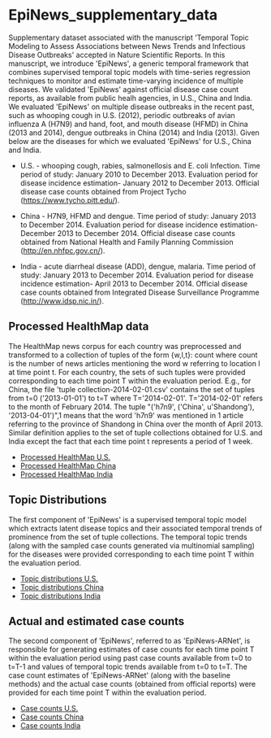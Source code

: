 # EpiNews_supplementary_data

Supplementary dataset associated with the manuscript 'Temporal Topic
Modeling to Assess Associations between News Trends and Infectious Disease
Outbreaks' accepted in Nature Scientific Reports. In this manuscript, we introduce 'EpiNews', a generic
temporal framework that combines supervised temporal topic models with
time-series regression techniques to monitor and estimate time-varying
incidence of multiple diseases. We validated 'EpiNews' against official 
disease case count reports, as available from public healh agencies, in U.S.,
China and India. We evaluated 'EpiNews' on multiple 
disease outbreaks in the recent past, such as whooping cough in U.S. (2012),
periodic outbreaks of avian influenza A (H7N9) and hand, foot, and mouth disease (HFMD) 
in China (2013 and 2014), dengue outbreaks in China (2014) and India (2013). Given below 
are the diseases for which we evaluated 'EpiNews' for U.S., China and India.

* U.S. - whooping cough, rabies, salmonellosis and E. coli Infection. Time
   period of study: January 2010 to December 2013. Evaluation period for
   disease incidence estimation- January 2012 to December 2013. Official disease case counts
   obtained from Project Tycho (https://www.tycho.pitt.edu/).

* China - H7N9, HFMD and dengue. Time period of study: January 2013 to
   December 2014. Evaluation period for
   disease incidence estimation- December 2013 to December 2014. Official disease case counts obtained from National Health
   and Family Planning Commission (http://en.nhfpc.gov.cn/).

* India - acute diarrheal disease (ADD), dengue, malaria. Time period of
   study: January 2013 to December 2014. Evaluation period for
   disease incidence estimation- April 2013 to December 2014. Official disease case counts obtained
   from Integrated Disease Surveillance Programme (http://www.idsp.nic.in/).


## Processed HealthMap data

The HealthMap news corpus for each country was preprocessed and transformed to a collection of
tuples of the form {w,l,t}: count where count is the number of news articles
mentioning the word w referring to location l at time point t. For each
country, the sets of such tuples were provided corresponding to each time point T within the
evaluation period. E.g., for China, the file 'tuple collection-2014-02-01.csv' contains the
set of tuples from t=0 ('2013-01-01') to t=T where T='2014-02-01'.
T='2014-02-01' refers to the month of February 2014. The tuple "('h7n9',
('China', u'Shandong'), '2013-04-01')",1 means that the word 'h7n9' was
mentioned in 1 article referring to the province of Shandong in China over the
month of April 2013. Similar definition applies to the set of tuple collections
obtained for U.S. and India except the fact that each time point t represents a
period of 1 week.

* [Processed HealthMap U.S.](./data/US/processed_HealthMap/)
* [Processed HealthMap China](./data/China/processed_HealthMap/)
* [Processed HealthMap India](./data/India/processed_HealthMap/)



## Topic Distributions

The first component of 'EpiNews' is a supervised temporal topic model which extracts
latent disease topics and their associated temporal trends of prominence from
the set of tuple collections. The temporal topic trends (along with the sampled 
case counts generated via multinomial sampling) for the diseases were provided 
corresponding to each time point T within the evaluation period. 

* [Topic distributions U.S.](./data/US/topic_distributions/)
* [Topic distributions China](./data/China/topic_distributions/)
* [Topic distributions India](./data/India/topic_distributions/)

## Actual and estimated case counts

The second component of 'EpiNews', referred to as 'EpiNews-ARNet', is responsible
for generating estimates of case counts for each time point T within the 
evaluation period using past case counts available from t=0 to t=T-1 and values of 
temporal topic trends available from t=0 to t=T. The case count estimates of 'EpiNews-ARNet' 
(along with the baseline methods) and the actual case counts (obtained from official reports) 
were provided for each time point T within the evaluation period.

* [Case counts U.S.](./data/US/case_counts/)
* [Case counts China](./data/China/case_counts/)
* [Case counts India](./data/India/case_counts/)


